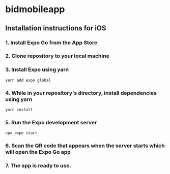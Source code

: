# bidmobileapp

## Installation instructions for iOS

### 1. Install Expo Go from the App Store

### 2. Clone repository to your local machine

### 3. Install Expo using yarn

`yarn add expo global`

### 4. While in your repository's directory, install dependencies using yarn

`yarn install`

### 5. Run the Expo development server

`npx expo start`

### 6. Scan the QR code that appears when the server starts which will open the Expo Go app

### 7. The app is ready to use.